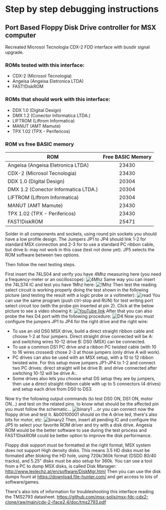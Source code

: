 # Step by step debugging instructions
## Port Based Floppy Disk Drive controller for MSX computer



Recreated Microsol Tecnologia CDX-2 FDD interface with busdir signal upgrade.

### ROMs tested with this interface:

* CDX-2 (Microsol Tecnologia)
* Angeisa (Angeisa Eletronica LTDA)
* FAST!DiskROM

### ROMs that should work with this interface:

* DDX 1.0 (Digital Design)
* DMX 1.2 (Conector Informatica LTDA.)
* LIFTROM (Liftrom Informatica)
* MANUT (AMT Mamute)
* TPX 1.02 (TPX - Perifericos)

### ROM vs free BASIC memory

| ROM | Free BASIC Memory |
| ------------- |:-------------:|
| Angeisa (Angeisa Eletronica LTDA)  | 23430  |
| CDX-2 (Microsol Tecnologia)  | 23430  |
| DDX 1.0 (Digital Design)  | 20304  |
| DMX 1.2 (Conector Informatica LTDA.) | 20304  |
| LIFTROM (Liftrom Informatica)  | 20304  |
| MANUT (AMT Mamute)  | 23430  |
| TPX 1.02 (TPX - Perifericos)  | 23430  |
| FAST!DiskROM  | 25471  |

Solder in all components and sockets, using round pin sockets you should have a low profile design.
The Jumpers JP1 to JP4 should link 1-2 for standard MSX connection and 2-3 for to use a standard PC ribbon cable, but drive b: may not work in this case (test not done yet). JP5 selects the ROM software between two options.

Then follow the next testing steps.

First insert the 74LS04 and verify you have 4Mhz measuring here (you need a frequency-meter or an oscilloscope):
![4Mhz](/cdx-2-iface2.4/pictures/IMG_20230218_1133025.jpg)
Same way you can insert the 74LS74 IC and test you have 1Mhz here:
![1Mhz](/cdx-2-iface2.4/pictures/IMG_20230218_1330519.jpg)
Then test the reading select circuit is working properly doing the test shown in the following picture (and testing the result with a logic probe or a voltmeter):
![read](/cdx-2-iface2.4/pictures/IMG_20230218_1654045.jpg)
You can use the same program (push ctrl-stop and RUN) for test writing port select circuit too (with the probe pin inserted at pin 2).
Click at the below picture to see a video showing it:
[![YouTube link](https://github.com/msx-solis/msx-fdc-cdx2-clone/raw/main/cdx-2-iface2.4/pictures/IMG_20230218_1652428.jpg)](https://youtu.be/hXyXDxHcx18)
After that you can also probe the hex D4 port with the following procedure:
![D4](/cdx-2-iface2.4/pictures/IMG_20230218_1746467.jpg)
Now you must configure the jumpers JP1 to JP4 for the right drive and the right wire:

* To use an old DS0 MSX drive, build a direct straight ribbon cable and choose 1-2 at four jumpers. Direct straight drive connected will be A: and switching wires 10-12 drive B: DS0 (MSX) can be connected.
* To use a common DS1 PC drive and a ribbon PC twisted cable (with 10 to 16 wires crossed) chose 2-3 at those jumpers (only drive A will work).
* PC drives can also be used with an MSX setup, with a 10 to 12 ribbon twisted wire. For this setup move jumpers JP1-JP4 to 1-2 and connect two PC drives: direct straight will be drive B: and drive connected after switching 10-12 will be drive A:.
* Some drives also lets you choose what DS setup they are by jumpers, then use a direct straight ribbon cable with up to 5 connectors (4 drives) and setup each drive from DS0 to DS3.

Now try the following output commands (to test DS0 ON, DS1 ON, motor ON...) and test on the related pins. to know what should be the affected pin you must follow the schematic...
![binary1](/cdx-2-iface2.4/pictures/IMG_20230218_1757110.jpg)
...or you can connect now the floppy drive and test it. &b00100001 should on the A drive led, there's also bits for motor, etc:
 ![binary2](/cdx-2-iface2.4/pictures/IMG_20230218_1803597.jpg)
Then, insert all pending IC and configure the JP5 to select your favorite ROM driver and try with a disk drive.
Angesia ROM would be the better software to use during the test process and FAST!DiskROM could be better option to improve the disk performance.

Floppy disk support must be formatted at the right format, MSX system does not support High density disks.
This means 3.5 HD disks must be formated after bloking the HD hole, using 720k/360k format (DSDD 80/40 tracks), and 5.25" disks must be also setup for 360k.
You can use a tool from a PC to dump MSX disks, is called Disk Manager: http://www.lexlechz.at/en/software/DiskMgr.html
Then you can use the disk dumps fount at https://download.file-hunter.com/ and get access to lots of software/games.

There's also lots of information for troubleshooting this interface reading the TMS2793 datasheet.
https://github.com/msx-solis/msx-fdc-cdx2-clone/raw/main/cdx-2-iface2.4/doc/tms2793.pdf
